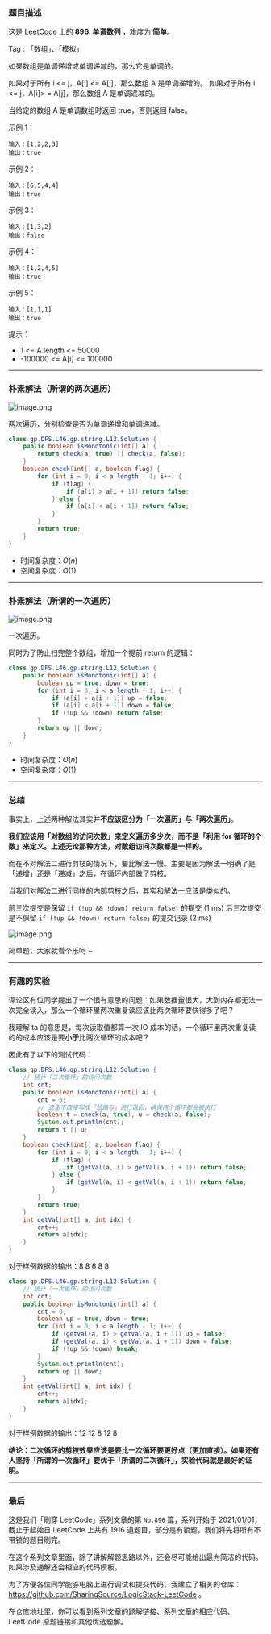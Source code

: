 ### 题目描述

这是 LeetCode 上的 **[896. 单调数列](https://leetcode-cn.com/problems/monotonic-array/solution/wei-shi-yao-yi-ci-bian-li-yao-bi-liang-c-uglp/)** ，难度为 **简单**。

Tag : 「数组」、「模拟」



如果数组是单调递增或单调递减的，那么它是单调的。

如果对于所有 i <= j，A[i] <= A[j]，那么数组 A 是单调递增的。 如果对于所有 i <= j，A[i]> = A[j]，那么数组 A 是单调递减的。

当给定的数组 A 是单调数组时返回 true，否则返回 false。


示例 1：
```
输入：[1,2,2,3]
输出：true
```
示例 2：
```
输入：[6,5,4,4]
输出：true
```
示例 3：
```
输入：[1,3,2]
输出：false
```
示例 4：
```
输入：[1,2,4,5]
输出：true
```
示例 5：
```
输入：[1,1,1]
输出：true
```

提示：
* 1 <= A.length <= 50000
* -100000 <= A[i] <= 100000

---

### 朴素解法（所谓的两次遍历）

![image.png](https://pic.leetcode-cn.com/1614476997-iuTSds-image.png)

两次遍历，分别检查是否为单调递增和单调递减。

```java []
class gp.DFS.L46.gp.string.L12.Solution {
    public boolean isMonotonic(int[] a) {
        return check(a, true) || check(a, false);
    }
    boolean check(int[] a, boolean flag) {
        for (int i = 0; i < a.length - 1; i++) {
            if (flag) {
                if (a[i] > a[i + 1]) return false;
            } else {
                if (a[i] < a[i + 1]) return false;
            }
        }
        return true;
    }
}
```
* 时间复杂度：$O(n)$
* 空间复杂度：$O(1)$

***

### 朴素解法（所谓的一次遍历）

![image.png](https://pic.leetcode-cn.com/1614478585-uOlUEC-image.png)

一次遍历。

同时为了防止扫完整个数组，增加一个提前 return 的逻辑：

```java 
class gp.DFS.L46.gp.string.L12.Solution {
    public boolean isMonotonic(int[] a) {
        boolean up = true, down = true;
        for (int i = 0; i < a.length - 1; i++) {
            if (a[i] > a[i + 1]) up = false;
            if (a[i] < a[i + 1]) down = false;
            if (!up && !down) return false;
        }
        return up || down;
    }
}
```
* 时间复杂度：$O(n)$
* 空间复杂度：$O(1)$

***

### 总结

事实上，上述两种解法其实并**不应该区分为「一次遍历」与「两次遍历」**。

**我们应该用「对数组的访问次数」来定义遍历多少次，而不是「利用 for 循环的个数」来定义。上述无论那种方法，对数组访问次数都是一样的。**

而在不对解法二进行剪枝的情况下，要比解法一慢。主要是因为解法一明确了是「递增」还是「递减」之后，在循环内部做了剪枝。

当我们对解法二进行同样的内部剪枝之后，其实和解法一应该是类似的。

前三次提交是保留 `if (!up && !down) return false;` 的提交 (1 ms)
后三次提交是不保留 `if (!up && !down) return false;` 的提交记录 (2 ms)

![image.png](https://pic.leetcode-cn.com/1614478817-Axsxmf-image.png)

简单题，大家就看个乐呵 ~ 

***

### 有趣的实验

评论区有位同学提出了一个很有意思的问题：如果数据量很大，大到内存都无法一次完全读入，那么一个循环里两次重复读应该比两次循环要快得多了吧？

我理解 ta 的意思是，每次读取值都算一次 IO 成本的话，一个循环里两次重复读的的成本应该是要**小于**比两次循环的成本吧？

因此有了以下的测试代码：

```java
class gp.DFS.L46.gp.string.L12.Solution {
    // 统计「二次循环」的访问次数
    int cnt;
    public boolean isMonotonic(int[] a) {
        cnt = 0;
        // 这里不直接写成「短路与」进行返回，确保两个循环都会被执行
        boolean t = check(a, true), u = check(a, false); 
        System.out.println(cnt);
        return t || u;
    }
    boolean check(int[] a, boolean flag) {
        for (int i = 0; i < a.length - 1; i++) {
            if (flag) {
                if (getVal(a, i) > getVal(a, i + 1)) return false;
            } else {
                if (getVal(a, i) < getVal(a, i + 1)) return false;
            }
        }
        return true;
    }
    int getVal(int[] a, int idx) {
        cnt++;
        return a[idx];
    }
}
```
对于样例数据的输出：8 8 6 8 8

```java
class gp.DFS.L46.gp.string.L12.Solution {
    // 统计「一次循环」的访问次数
    int cnt;
    public boolean isMonotonic(int[] a) {
        cnt = 0;
        boolean up = true, down = true;
        for (int i = 0; i < a.length - 1; i++) {
            if (getVal(a, i) > getVal(a, i + 1)) up = false;
            if (getVal(a, i) < getVal(a, i + 1)) down = false;
            if (!up && !down) break;
        }
        System.out.println(cnt);
        return up || down;
    }
    int getVal(int[] a, int idx) {
        cnt++;
        return a[idx];
    }
}
```
对于样例数据的输出：12 12 8 12 8

**结论：二次循环的剪枝效果应该是要比一次循环要更好点（更加直接）。如果还有人坚持「所谓的一次循环」要优于「所谓的二次循环」，实验代码就是最好的证明。**

---

### 最后

这是我们「刷穿 LeetCode」系列文章的第 `No.896` 篇，系列开始于 2021/01/01，截止于起始日 LeetCode 上共有 1916 道题目，部分是有锁题，我们将先将所有不带锁的题目刷完。

在这个系列文章里面，除了讲解解题思路以外，还会尽可能给出最为简洁的代码。如果涉及通解还会相应的代码模板。

为了方便各位同学能够电脑上进行调试和提交代码，我建立了相关的仓库：https://github.com/SharingSource/LogicStack-LeetCode 。

在仓库地址里，你可以看到系列文章的题解链接、系列文章的相应代码、LeetCode 原题链接和其他优选题解。


